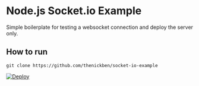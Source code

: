 # Node.js Socket.io Example

Simple boilerplate for testing a websocket connection and deploy the server only.

## How to run

`git clone https://github.com/thenickben/socket-io-example`


[![Deploy](https://www.herokucdn.com/deploy/button.svg)](https://heroku.com/deploy)
